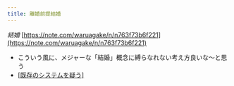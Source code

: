 ```yaml
---
title: 離婚前提結婚
---
```


*結婚*
[https://note.com/waruagake/n/n763f73b6f221](https://note.com/waruagake/n/n763f73b6f221)

* こういう風に、メジャーな「結婚」概念に縛らなれない考え方良いな〜と思う
* [\[既存のシステムを疑う\]]([[階層高い事を考えたくなりがち]])
